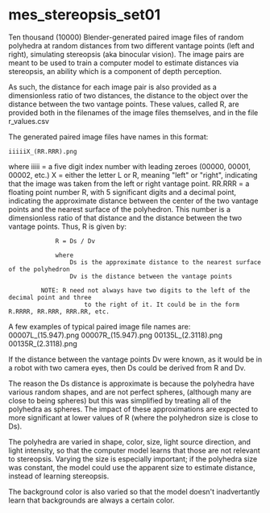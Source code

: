 # mes_stereopsis_set01
Ten thousand (10000) Blender-generated paired image files of random polyhedra at random distances from two different vantage points (left and right), simulating stereopsis (aka binocular vision). The image pairs are meant to be used to train a computer model to estimate distances via stereopsis, an ability which is a component of depth perception.

As such, the distance for each image pair is also provided as a dimensionless ratio of two distances, the distance to the object over the distance between the two vantage points. These values, called R, are provided both in the filenames of the image files themselves, and in the file r_values.csv

The generated paired image files have names in this format:

    iiiiiX_(RR.RRR).png

where
    iiiii  = a five digit index number with leading zeroes (00000, 00001, 00002, etc.)
    X      = either the letter L or R, meaning "left" or "right", indicating that the
             image was taken from the left or right vantage point.
    RR.RRR = a floating point number R, with 5 significant digits and a decimal point,
             indicating the approximate distance between the center of the two vantage
             points and the nearest surface of the polyhedron. This number is a dimensionless
             ratio of that distance and the distance between the two vantage points.
             Thus, R is given by:
             
                 R = Ds / Dv
                 
                 where
                     Ds is the approximate distance to the nearest surface of the polyhedron
                     Dv is the distance between the vantage points
                     
             NOTE: R need not always have two digits to the left of the decimal point and three
			             to the right of it. It could be in the form R.RRRR, RR.RRR, RRR.RR, etc.
			 
A few examples of typical paired image file names are:
    00007L_(15.947).png
    00007R_(15.947).png
    00135L_(2.3118).png
    00135R_(2.3118).png

If the distance between the vantage points Dv were known, as it would be in a robot with two
camera eyes, then Ds could be derived from R and Dv.

The reason the Ds distance is approximate is because the polyhedra have various random shapes,
and are not perfect spheres, (although many are close to being spheres) but this was simplified
by treating all of the polyhedra as spheres. The impact of these approximations are expected to
more significant at lower values of R (where the polyhedron size is close to Ds).

The polyhedra are varied in shape, color, size, light source direction, and light intensity, so that
the computer model learns that those are not relevant to stereopsis. Varying the size is especially
important; if the polyhedra size was constant, the model could use the apparent size to estimate
distance, instead of learning stereopsis.

The background color is also varied so that the model doesn't inadvertantly learn that backgrounds
are always a certain color.
